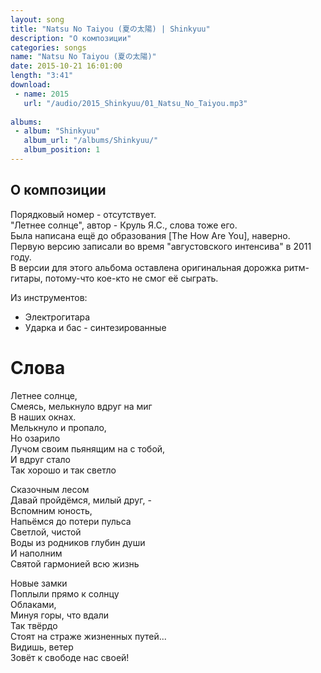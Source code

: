 ```yaml
---
layout: song
title: "Natsu No Taiyou (夏の太陽) | Shinkyuu"
description: "О композиции"
categories: songs
name: "Natsu No Taiyou (夏の太陽)"
date: 2015-10-21 16:01:00
length: "3:41"
download:
 - name: 2015
   url: "/audio/2015_Shinkyuu/01_Natsu_No_Taiyou.mp3"
   
albums:
 - album: "Shinkyuu"
   album_url: "/albums/Shinkyuu/"
   album_position: 1
---
```



## О композиции

Порядковый номер - отсутствует.  
"Летнее солнце", автор - Круль Я.С., слова тоже его.  
Была написана ещё до образования [The How Are You], наверно. Первую версию записали во время "августовского интенсива" в 2011 году.  
В версии для этого альбома оставлена оригинальная дорожка ритм-гитары, потому-что кое-кто не смог её сыграть.  


Из инструментов:
- Электрогитара
- Ударка и бас - синтезированные

# Слова

Летнее солнце,  
Смеясь, мелькнуло вдруг на миг  
В наших окнах.  
Мелькнуло и пропало,  
Но озарило  
Лучом своим пьянящим на с тобой,  
И вдруг стало  
Так хорошо и так светло  

Сказочным лесом  
Давай пройдёмся, милый друг, -  
Вспомним юность,  
Напьёмся до потери пульса  
Светлой, чистой  
Воды из родников глубин души  
И наполним  
Святой гармонией всю жизнь  

Новые замки  
Поплыли прямо к солнцу  
Облаками,  
Минуя горы, что вдали  
Так твёрдо  
Стоят на страже жизненных путей...  
Видишь, ветер  
Зовёт к свободе нас своей!  

